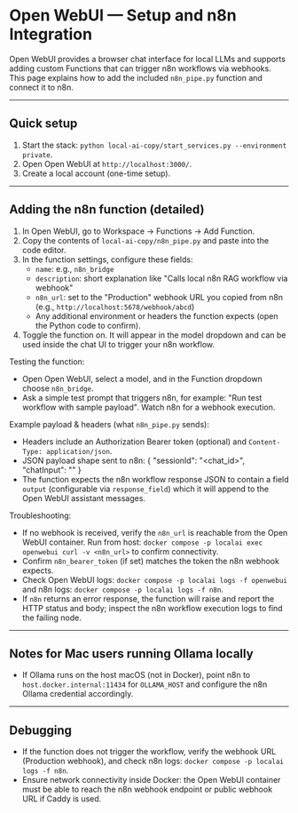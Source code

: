 # Open WebUI — Setup and n8n Integration

Open WebUI provides a browser chat interface for local LLMs and supports adding custom Functions that can trigger n8n workflows via webhooks. This page explains how to add the included `n8n_pipe.py` function and connect it to n8n.

---

## Quick setup

1. Start the stack: `python local-ai-copy/start_services.py --environment private`.
2. Open Open WebUI at `http://localhost:3000/`.
3. Create a local account (one-time setup).

---

## Adding the n8n function (detailed)

1. In Open WebUI, go to Workspace → Functions → Add Function.
2. Copy the contents of `local-ai-copy/n8n_pipe.py` and paste into the code editor.
3. In the function settings, configure these fields:
   - `name`: e.g., `n8n_bridge`
   - `description`: short explanation like "Calls local n8n RAG workflow via webhook"
   - `n8n_url`: set to the "Production" webhook URL you copied from n8n (e.g., `http://localhost:5678/webhook/abcd`)
   - Any additional environment or headers the function expects (open the Python code to confirm).
4. Toggle the function on. It will appear in the model dropdown and can be used inside the chat UI to trigger your n8n workflow.

Testing the function:
- Open Open WebUI, select a model, and in the Function dropdown choose `n8n_bridge`.
- Ask a simple test prompt that triggers n8n, for example: "Run test workflow with sample payload". Watch n8n for a webhook execution.

Example payload & headers (what `n8n_pipe.py` sends):
- Headers include an Authorization Bearer token (optional) and `Content-Type: application/json`.
- JSON payload shape sent to n8n:
  {
    "sessionId": "<chat_id>",
    "chatInput": "<user question>"
  }
- The function expects the n8n workflow response JSON to contain a field `output` (configurable via `response_field`) which it will append to the Open WebUI assistant messages.

Troubleshooting:
- If no webhook is received, verify the `n8n_url` is reachable from the Open WebUI container. Run from host: `docker compose -p localai exec openwebui curl -v <n8n_url>` to confirm connectivity.
- Confirm `n8n_bearer_token` (if set) matches the token the n8n webhook expects.
- Check Open WebUI logs: `docker compose -p localai logs -f openwebui` and n8n logs: `docker compose -p localai logs -f n8n`.
- If `n8n` returns an error response, the function will raise and report the HTTP status and body; inspect the n8n workflow execution logs to find the failing node.


---

## Notes for Mac users running Ollama locally

- If Ollama runs on the host macOS (not in Docker), point n8n to `host.docker.internal:11434` for `OLLAMA_HOST` and configure the n8n Ollama credential accordingly.

---

## Debugging

- If the function does not trigger the workflow, verify the webhook URL (Production webhook), and check n8n logs: `docker compose -p localai logs -f n8n`.
- Ensure network connectivity inside Docker: the Open WebUI container must be able to reach the n8n webhook endpoint or public webhook URL if Caddy is used.